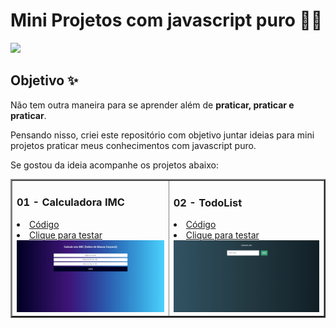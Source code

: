 # Mini Projetos com javascript puro 👨‍💻

<img src="https://img.icons8.com/color/96/000000/javascript--v1.png"/>

## Objetivo ✨

Não tem outra maneira para se aprender além de **praticar, praticar e praticar**.

Pensando nisso, criei este repositório com objetivo juntar ideias para mini projetos praticar meus conhecimentos com javascript puro.

Se gostou da ideia acompanhe os projetos abaixo:

<table border="2">
  <tr>
    <td>
        <h3>01 - Calculadora IMC</h3>
        <li><a href="https://github.com/guusfelix2015/mini-projetcs-js/tree/main/project-01-IMC">Código</a></li>
        <li><a href="https://calculateimcjs.netlify.app/">Clique para testar</a></li>
        <a href=""><img src="./img/imcImg.png" width="250px"></a>
    </td>
        <td>
        <h3>02 - TodoList</h3>
        <li><a href="https://github.com/guusfelix2015/mini-projetcs-js/tree/main/project-02-todolist">Código</a></li>
        <li><a href="https://todoistsimplejs.netlify.app/">Clique para testar</a></li>
        <a href=""><img src="./img/todoList.png" width="250px"></a>
    </td>
  </tr>
</table>
